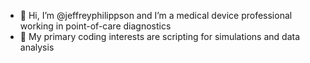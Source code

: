 - 👋 Hi, I’m @jeffreyphilippson and I’m a medical device professional working in point-of-care diagnostics
- 👀 My primary coding interests are scripting for simulations and data analysis
